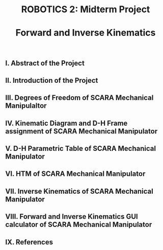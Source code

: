 <h1 align="center"> ROBOTICS 2: Midterm Project </h1> 
<h1 align="center"> Forward and Inverse Kinematics </h1> 
<br>

## I. Abstract of the Project

## II. Introduction of the Project

## III. Degrees of Freedom of SCARA Mechanical Manipulaltor

## IV. Kinematic Diagram and D-H Frame assignment of SCARA Mechanical Manipulator 

## V. D-H Parametric Table of SCARA Mechanical Manipulator

## VI. HTM of SCARA Mechanical Manipulator

## VII. Inverse Kinematics of SCARA Mechanical Manipulator

## VIII. Forward and Inverse Kinematics GUI calculator of SCARA Mechanical Manipulator 

## IX. References






